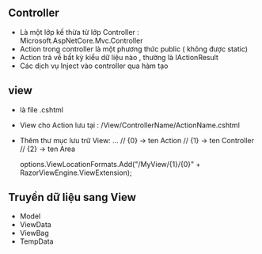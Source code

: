 ## Controller 
- Là một lớp kế thừa từ  lớp Controller : Microsoft.AspNetCore.Mvc.Controller
- Action trong controller  là một phương thức public ( không được static)
- Action trả về bất kỳ kiểu dữ liệu nào , thường là IActionResult
- Các dịch vụ Inject vào controller qua hàm tạo 
## view 
- là file .cshtml
- View cho Action lưu tại : /View/ControllerName/ActionName.cshtml
- Thêm thư mục lưu trữ  View:
...
     // {0} -> ten Action
     // {1} -> ten Controller
     // {2} -> ten Area

    options.ViewLocationFormats.Add("/MyView/{1}/{0}" + RazorViewEngine.ViewExtension); 


## Truyền dữ liệu sang View
- Model
- ViewData
- ViewBag
- TempData
